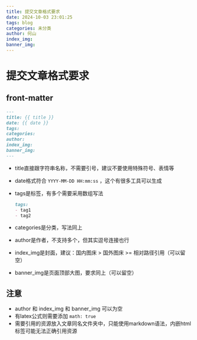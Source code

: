 ```yaml
---
title: 提交文章格式要求
date: 2024-10-03 23:01:25
tags: blog
categories: 未分类
author: 何山
index_img:
banner_img:
---
```


# 提交文章格式要求

## front-matter

```markdown
---
title: {{ title }}
date: {{ date }}
tags:
categories: 
author: 
index_img: 
banner_img: 
---
```

- title直接跟字符串名称，不需要引号，建议不要使用特殊符号、表情等

- date格式符合 `YYYY-MM-DD HH:mm:ss` ，这个有很多工具可以生成

- tags是标签，有多个需要采用数组写法

  ```markdown
  tags:
  - tag1
  - tag2
  ```

- categories是分类，写法同上

- author是作者，不支持多个，但其实逗号连接也行

- index_img是封面，建议：国内图床 > 国外图床 >= 相对路径引用（可以留空）

- banner_img是页面顶部大图，要求同上（可以留空）

## 注意

- author 和 index_img 和 banner_img 可以为空
- 有latex公式则需要添加 `math: true`
- 需要引用的资源放入文章同名文件夹中，只能使用markdown语法，内嵌html标签可能无法正确引用资源
